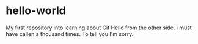 # hello-world
My first repository into learning about Git
Hello from the other side. i must have callen a thousand times. To tell you I'm sorry.
